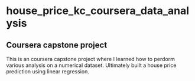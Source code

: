 # house_price_kc_coursera_data_analysis

## Coursera capstone project
This is an coursera capstone project where I learned how to perdorm various analysis on a numerical dataset. Ultimately built a house price prediction using linear regression.
